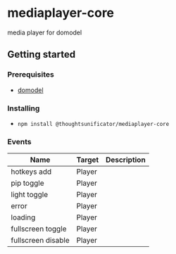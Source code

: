# mediaplayer-core

media player for domodel

## Getting started

### Prerequisites

- [domodel](https://github.com/thoughtsunificator/domodel)

### Installing

- ``npm install @thoughtsunificator/mediaplayer-core``

### Events

| Name                     | Target | Description      
| --------------------------|---------------------|----
| hotkeys add               | Player | 
| pip toggle                | Player |
| light toggle              | Player |   
| error                     | Player |        
| loading                   | Player |     
| fullscreen toggle         | Player |
| fullscreen disable        | Player |
